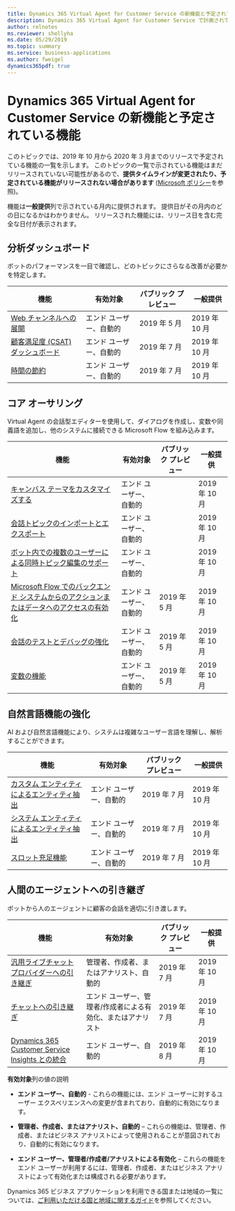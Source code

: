 ```yaml
---
title: Dynamics 365 Virtual Agent for Customer Service の新機能と予定されている機能 (2019 年リリース ウェーブ 2)
description: Dynamics 365 Virtual Agent for Customer Service で計画されている機能の概要。
author: relnotes
ms.reviewer: shellyha
ms.date: 05/29/2019
ms.topic: summary
ms.service: business-applications
ms.author: fweigel
dynamics365pdf: true
---
```


# Dynamics 365 Virtual Agent for Customer Service の新機能と予定されている機能

このトピックでは、2019 年 10 月から 2020 年 3 月までのリリースで予定されている機能の一覧を示します。 このトピックの一覧で示されている機能はまだリリースされていない可能性があるので、**提供タイムラインが変更されたり、予定されている機能がリリースされない場合があります** ([Microsoft ポリシー](https://go.microsoft.com/fwlink/p/?linkid=2007332)を参照)。

機能は**一般提供**列で示されている月内に提供されます。 提供日がその月内のどの日になるかはわかりません。 リリースされた機能には、リリース日を含む完全な日付が表示されます。 



## 分析ダッシュボード

ボットのパフォーマンスを一目で確認し、どのトピックにさらなる改善が必要かを特定します。

 | 機能    | 有効対象    |  パブリック プレビュー | 一般提供 |
 | ---------- | ---------- | ---------- |---------- |
 | [Web チャンネルへの展開](deployment-web-channels.md) | エンド ユーザー、自動的  |  2019 年 5 月   | 2019 年 10 月|  
 | [顧客満足度 (CSAT) ダッシュボード](customer-satisfaction-csat-dashboards.md) | エンド ユーザー、自動的  |  2019 年 7 月   | 2019 年 10 月|  
 | [時間の節約](hours-saved.md) | エンド ユーザー、自動的  |  2019 年 7 月   | 2019 年 10 月|  


## コア オーサリング

Virtual Agent の会話型エディターを使用して、ダイアログを作成し、変数や同義語を追加し、他のシステムに接続できる Microsoft Flow を組み込みます。

 | 機能    | 有効対象    |  パブリック プレビュー | 一般提供 |
 | ---------- | ---------- | ---------- |---------- |
 | [キャンバス テーマをカスタマイズする](customize-canvas-themes.md) | エンド ユーザー、自動的  |     | 2019 年 10 月|  
 | [会話トピックのインポートとエクスポート](import-export-virtual-agent-topics.md) | エンド ユーザー、自動的  |     | 2019 年 10 月|  
 | [ボット内での複数のユーザーによる同時トピック編集のサポート](support-multiple-users-editing-topics-at-same-time-within-bot.md) | エンド ユーザー、自動的  |     | 2019 年 10 月|  
 | [Microsoft Flow でのバックエンド システムからのアクションまたはデータへのアクセスの有効化](enable-actions-or-access-data-backend-systems-using.md) | エンド ユーザー、自動的  |  2019 年 5 月   | 2019 年 10 月|  
 | [会話のテストとデバッグの強化](test-bot-enhanced-conversation-debugging-through-tracing.md) | エンド ユーザー、自動的  |  2019 年 5 月   | 2019 年 10 月|  
 | [変数の機能](variable-capabilities.md) | エンド ユーザー、自動的  |  2019 年 5 月   | 2019 年 10 月|  


## 自然言語機能の強化

AI および自然言語機能により、システムは複雑なユーザー言語を理解し、解析することができます。

 | 機能    | 有効対象    |  パブリック プレビュー | 一般提供 |
 | ---------- | ---------- | ---------- |---------- |
 | [カスタム エンティティによるエンティティ抽出](entity-extraction-custom-entities.md) | エンド ユーザー、自動的  |  2019 年 7 月   | 2019 年 10 月|  
 | [システム エンティティによるエンティティ抽出](entity-extraction-system-entities.md) | エンド ユーザー、自動的  |  2019 年 7 月   | 2019 年 10 月|  
 | [スロット充足機能](slot-filling.md) | エンド ユーザー、自動的  |  2019 年 7 月   | 2019 年 10 月|  


## 人間のエージェントへの引き継ぎ

ボットから人のエージェントに顧客の会話を適切に引き渡します。

 | 機能    | 有効対象    |  パブリック プレビュー | 一般提供 |
 | ---------- | ---------- | ---------- |---------- |
 | [汎用ライブチャット プロバイダーへの引き継ぎ](hand-off-generic-live-chat-provider.md) | 管理者、作成者、またはアナリスト、自動的  |  2019 年 7 月   | 2019 年 10 月|  
 | [チャットへの引き継ぎ](hand-off-omnichannel-engagement-hub.md) | エンド ユーザー、管理者/作成者による有効化、またはアナリスト  |  2019 年 7 月   | 2019 年 10 月|  
 | [Dynamics 365 Customer Service Insights との統合](integration-dynamics-365-customer-service-insights.md) | エンド ユーザー、自動的  |  2019 年 8 月   | 2019 年 10 月|  

**有効対象**列の値の説明

- **エンド ユーザー、自動的** - これらの機能には、エンド ユーザーに対するユーザー エクスペリエンスへの変更が含まれており、自動的に有効になります。

- **管理者、作成者、またはアナリスト、自動的** – これらの機能は、管理者、作成者、またはビジネス アナリストによって使用されることが意図されており、自動的に有効になります。

- **エンド ユーザー、管理者/作成者/アナリストによる有効化** – これらの機能をエンド ユーザーが利用するには、管理者、作成者、またはビジネス アナリストによって有効化または構成される必要があります。

Dynamics 365 ビジネス アプリケーションを利用できる国または地域の一覧については、[ご利用いただける国と地域に関するガイド](https://aka.ms/dynamics_365_international_availability_deck)を参照してください。
